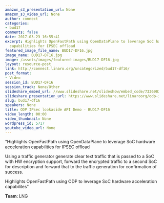 ```yaml
---
amazon_s3_presentation_url: None
amazon_s3_video_url: None
author: connect
categories:
- bud17
comments: false
date: 2017-03-23 16:55:41
excerpt: Highlights OpenFastPath using OpenDataPlane to leverage SoC hardware acceleration
  capabilities for IPSEC offload
featured_image_file_name: BUD17-DF16.jpg
image_name: BUD17-DF16.jpg
image: /assets/images/featured-images/BUD17-DF16.jpg
layout: resource-post
link: http://connect.linaro.org/uncategorized/bud17-df16/
post_format:
- Video
session_id: BUD17-DF16
session_track: None/Other
slideshare_embed_url: //www.slideshare.net/slideshow/embed_code/73369035
slideshare_presentation_url: https://www.slideshare.net/linaroorg/odp-ipsec-lookaside-api-demo
slug: bud17-df16
speakers: None
title: ODP IPsec lookaside API Demo - BUD17-DF16
video_length: 00:00
video_thumbnail: None
wordpress_id: 5717
youtube_video_url: None
---
```


"Highlights OpenFastPath using OpenDataPlane to leverage SoC hardware acceleration capabilities for IPSEC offload

Using a traffic generator generate clear text traffic that is passed to a SoC with HW encryption support, forward the encrypted traffic to a second SoC for description and forward that to the traffic generation for confirmation of success.

Highlights OpenFastPath using ODP to leverage SoC hardware acceleration capabilites"

**Team**: LNG